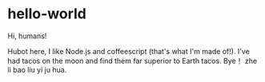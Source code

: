 # hello-world

Hi, humans!

Hubot here, I like Node.js and coffeescript (that's what I'm made of!).
I've had tacos on the moon and find them far superior to Earth tacos.
Bye！
zhe li bao liu yi ju hua.
